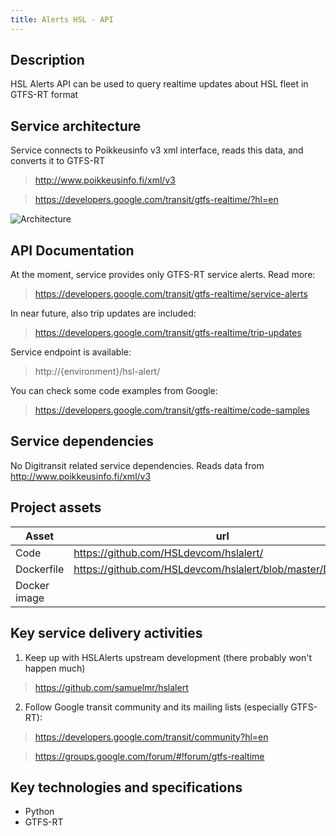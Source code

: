 ```yaml
---
title: Alerts HSL - API
---
```


## Description
HSL Alerts API can be used to query realtime updates about HSL fleet in GTFS-RT format

## Service architecture
Service connects to Poikkeusinfo v3 xml interface, reads this data, and converts it to GTFS-RT
> http://www.poikkeusinfo.fi/xml/v3

> https://developers.google.com/transit/gtfs-realtime/?hl=en

![Architecture](./architecture.jpg)

## API Documentation
At the moment, service provides only GTFS-RT service alerts. Read more:
> https://developers.google.com/transit/gtfs-realtime/service-alerts

In near future, also trip updates are included:
> https://developers.google.com/transit/gtfs-realtime/trip-updates

Service endpoint is available:
> http://{environment}/hsl-alert/

You can check some code examples from Google:
> https://developers.google.com/transit/gtfs-realtime/code-samples

## Service dependencies
No Digitransit related service dependencies. Reads data from http://www.poikkeusinfo.fi/xml/v3

## Project assets

| Asset         | url                                                                       |
|---------------|---------------------------------------------------------------------------|
| Code          | https://github.com/HSLdevcom/hslalert/  
| Dockerfile    | https://github.com/HSLdevcom/hslalert/blob/master/Dockerfile
| Docker image  |


## Key service delivery activities
1. Keep up with HSLAlerts upstream development (there probably won't happen much)
> https://github.com/samuelmr/hslalert
2. Follow Google transit community and its mailing lists (especially GTFS-RT):
> https://developers.google.com/transit/community?hl=en

> https://groups.google.com/forum/#!forum/gtfs-realtime

## Key technologies and specifications
- Python
- GTFS-RT
